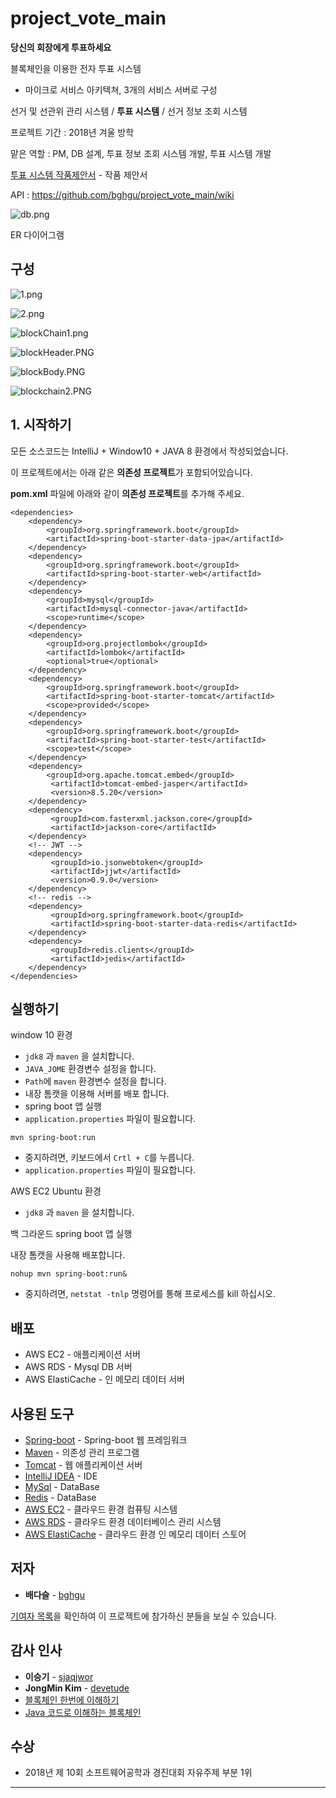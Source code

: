 # project_vote_main

**당신의 회장에게 투표하세요**

블록체인을 이용한 전자 투표 시스템 

* 마이크로 서비스 아키텍쳐, 3개의 서비스 서버로 구성

선거 및 선관위 관리 시스템 / **투표 시스템** / 선거 정보 조회 시스템

프로젝트 기간 : 2018년 겨울 방학

맡은 역할 : PM, DB 설계, 투표 정보 조회 시스템 개발, 투표 시스템 개발

[투표 시스템 작품제안서](https://github.com/bghgu/project_vote_main/blob/master/%ED%88%AC%ED%91%9C%20%EC%8B%9C%EC%8A%A4%ED%85%9C_%EC%9E%91%ED%92%88%EC%A0%9C%EC%95%88%EC%84%9C.pdf) - 작품 제안서

API : https://github.com/bghgu/project_vote_main/wiki

![db.png](https://github.com/bghgu/project_vote_main/blob/master/image/db.png)

ER 다이어그램

## 구성

![1.png](https://github.com/bghgu/project_vote_main/blob/master/image/1.png)

![2.png](https://github.com/bghgu/project_vote_main/blob/master/image/2.png)

![blockChain1.png](https://github.com/bghgu/project_vote_main/blob/master/image/blockChain1.png)

![blockHeader.PNG](https://github.com/bghgu/project_vote_main/blob/master/image/blockHeader.PNG)

![blockBody.PNG](https://github.com/bghgu/project_vote_main/blob/master/image/blockBody.PNG)

![blockchain2.PNG](https://github.com/bghgu/project_vote_main/blob/master/image/blockchain2.PNG)

## 1. 시작하기

모든 소스코드는 IntelliJ + Window10 + JAVA 8 환경에서 작성되었습니다.

이 프로젝트에서는 아래 같은 **의존성 프로젝트**가 포함되어있습니다. 

**pom.xml** 파일에 아래와 같이 **의존성 프로젝트**를 추가해 주세요.

```
<dependencies>
	<dependency>
		<groupId>org.springframework.boot</groupId>
		<artifactId>spring-boot-starter-data-jpa</artifactId>
	</dependency>
	<dependency>
		<groupId>org.springframework.boot</groupId>
		<artifactId>spring-boot-starter-web</artifactId>
	</dependency>
	<dependency>
		<groupId>mysql</groupId>
		<artifactId>mysql-connector-java</artifactId>
		<scope>runtime</scope>
	</dependency>
	<dependency>
		<groupId>org.projectlombok</groupId>
		<artifactId>lombok</artifactId>
		<optional>true</optional>
	</dependency>
	<dependency>
		<groupId>org.springframework.boot</groupId>
		<artifactId>spring-boot-starter-tomcat</artifactId>
		<scope>provided</scope>
	</dependency>
	<dependency>
		<groupId>org.springframework.boot</groupId>
		<artifactId>spring-boot-starter-test</artifactId>
		<scope>test</scope>
	</dependency>
    <dependency>
		<groupId>org.apache.tomcat.embed</groupId>
         <artifactId>tomcat-embed-jasper</artifactId>
         <version>8.5.20</version>
    </dependency>
    <dependency>
         <groupId>com.fasterxml.jackson.core</groupId>
         <artifactId>jackson-core</artifactId>
    </dependency>
    <!-- JWT -->
    <dependency>
         <groupId>io.jsonwebtoken</groupId>
         <artifactId>jjwt</artifactId>
         <version>0.9.0</version>
    </dependency>
    <!-- redis -->
    <dependency>
         <groupId>org.springframework.boot</groupId>
         <artifactId>spring-boot-starter-data-redis</artifactId>
    </dependency>
    <dependency>
         <groupId>redis.clients</groupId>
         <artifactId>jedis</artifactId>
	</dependency>
</dependencies>
```
## 실행하기

window 10 환경

- `jdk8` 과 `maven` 을 설치합니다.
- `JAVA_JOME` 환경변수 설정을 합니다.
- `Path`에 `maven` 환경변수 설정을 합니다.
- 내장 톰캣을 이용해 서버를 배포 합니다.
- spring boot 앱 실행
- `application.properties` 파일이 필요합니다.

```
mvn spring-boot:run
```

- 중지하려면, 키보드에서 `Crtl + C`를 누릅니다.
- `application.properties` 파일이 필요합니다.

AWS EC2 Ubuntu 환경

- `jdk8` 과 `maven` 을 설치합니다.

백 그라운드 spring boot 앱 실행

내장 톰캣을 사용해 배포합니다.

```
nohup mvn spring-boot:run&
```

- 중지하려면,  `netstat -tnlp` 명령어를 통해 프로세스를 kill 하십시오.

## 배포

* AWS EC2 - 애플리케이션 서버
* AWS RDS - Mysql DB 서버
* AWS ElastiCache - 인 메모리 데이터 서버

## 사용된 도구

* [Spring-boot](https://projects.spring.io/spring-boot/) - Spring-boot 웹 프레임워크
* [Maven](https://maven.apache.org/) - 의존성 관리 프로그램
* [Tomcat](http://tomcat.apache.org/) - 웹 애플리케이션 서버
* [IntelliJ IDEA](https://www.jetbrains.com/idea/) - IDE
* [MySql](https://www.mysql.com/) - DataBase
* [Redis](https://redis.io/) - DataBase
* [AWS EC2](https://aws.amazon.com/ko/ec2/?sc_channel=PS&sc_campaign=acquisition_KR&sc_publisher=google&sc_medium=english_ec2_b&sc_content=ec2_e&sc_detail=aws%20ec2&sc_category=ec2&sc_segment=177228231544&sc_matchtype=e&sc_country=KR&s_kwcid=AL!4422!3!177228231544!e!!g!!aws%20ec2&ef_id=WkRozwAAAnO-lPWy:20180412120123:s) - 클라우드 환경 컴퓨팅 시스템
* [AWS RDS](https://aws.amazon.com/ko/rds/) - 클라우드 환경 데이터베이스 관리 시스템
* [AWS ElastiCache](https://aws.amazon.com/ko/elasticache/) - 클라우드 환경 인 메모리 데이터 스토어

## 저자

* **배다슬** - [bghgu](https://github.com/bghgu)


[기여자 목록](https://github.com/bghgu/project_vote_main/graphs/contributors)을 확인하여 이 프로젝트에 참가하신 분들을 보실 수 있습니다.

## 감사 인사

* **이승기** - [sjaqjwor](https://github.com/sjaqjwor)
* **JongMin Kim** - [devetude](https://github.com/devetude)
* [블록체인 한번에 이해하기](https://homoefficio.github.io/2017/11/19/%EB%B8%94%EB%A1%9D%EC%B2%B4%EC%9D%B8-%ED%95%9C-%EB%B2%88%EC%97%90-%EC%9D%B4%ED%95%B4%ED%95%98%EA%B8%B0/)
* [Java 코드로 이해하는 블록체인](http://www.popit.kr/java-%EC%BD%94%EB%93%9C%EB%A1%9C-%EC%9D%B4%ED%95%B4%ED%95%98%EB%8A%94-%EB%B8%94%EB%A1%9D%EC%B2%B4%EC%9D%B8blockchain/)

## 수상

- 2018년 제 10회 소프트웨어공학과 경진대회 자유주제 부분 1위

---


